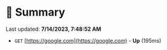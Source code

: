 # 📖 Summary
Last updated: **7/14/2023, 7:48:52 AM**

- `GET` [https://google.com](https://google.com) - **Up** (195ms)
